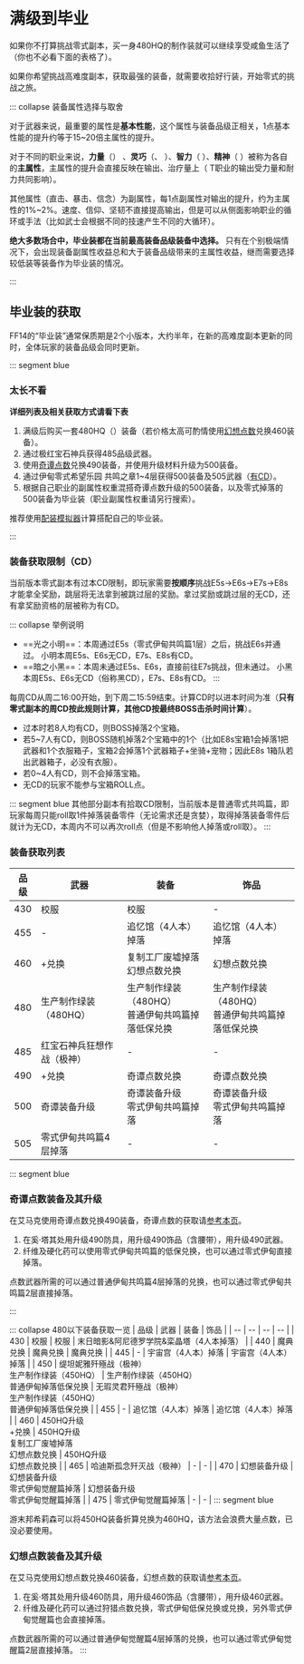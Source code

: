 # 满级到毕业

如果你不打算挑战零式副本，买一身480HQ的制作装就可以继续享受咸鱼生活了（你也不必看下面的表格了）。

如果你希望挑战高难度副本，获取最强的装备，就需要收拾好行装，开始零式的挑战之旅。

::: collapse 装备属性选择与取舍

对于武器来说，最重要的属性是**基本性能**，这个属性与装备品级正相关，1点基本性能的提升约等于15~20倍主属性的提升。

对于不同的职业来说，**力量**（<role name="melee" />） 、**灵巧**（<role name="ranged" />、<role name="ninja" />  ）、**智力**（<role name="magic" /> ）、**精神**（<role name="healer" /> ）被称为各自的**主属性**，主属性的提升会直接反映在输出、治疗量上（<role name="tank" /> T职业的输出受力量和耐力共同影响）。

其他属性（直击、暴击、信念）为副属性，每1点副属性对输出的提升，约为主属性的1%~2%。速度、信仰、坚韧不直接提高输出，但是可以从侧面影响职业的循环或手法（比如武士会根据不同的技速产生不同的大循环）。

**绝大多数场合中，毕业装都在当前最高装备品级装备中选择。** 只有在个别极端情况下，会出现装备副属性收益总和大于装备品级带来的主属性收益，继而需要选择较低装等装备作为毕业装的情况。

:::

## 毕业装的获取

FF14的“毕业装”通常保质期是2个小版本，大约半年，在新的高难度副本更新的同时，全体玩家的装备品级会同时更新。

::: segment blue
### 太长不看
**详细列表及相关获取方式请看下表**

1. 满级后购买一套480HQ（<i class="xiv hq"></i>）装备（若价格太高可酌情使用[幻想点数](/advanced/currency.md#诗学神典石、幻想神典石)兑换460装备）。
2. 通过极红宝石神兵获得485品级武器。
3. 使用[奇谭点数](/advanced/currency.md#奇谭神典石)兑换490装备，并使用升级材料升级为500装备。
4. 通过伊甸零式希望乐园 共鸣之章1~4层获得500装备及505武器（[有CD](#装备获取限制（CD）)）。
5. 根据自己职业的副属性权重混搭奇谭点数升级的500装备，以及零式掉落的500装备为毕业装（职业副属性权重请另行搜索）。

推荐使用[配装模拟器](https://asvel.github.io/ffxiv-gearing/)计算搭配自己的毕业装。

:::

### 装备获取限制（CD）


当前版本零式副本有过本CD限制，即玩家需要**按顺序**挑战E5s→E6s→E7s→E8s才能拿全奖励，跳层将无法拿到被跳过层的奖励。拿过奖励或跳过层的无CD，还有拿奖励资格的层被称为有CD。

::: collapse 举例说明
- ==光之小明==：本周通过E5s（零式伊甸共鸣篇1层）之后，挑战E6s并通过。
小明本周E5s、E6s无CD，E7s、E8s有CD。
- ==暗之小黑==：本周未通过E5s、E6s，直接前往E7s挑战，但未通过。
小黑本周E5s、E6s无CD（俗称黑CD），E7s、E8s有CD。
:::

每周CD从周二<i class="xiv local-time-chs"></i>16:00开始，到下周二<i class="xiv local-time-chs"></i>15:59结束。计算CD时以进本时间为准（**只有零式副本的周CD按此规则计算，其他CD按最终BOSS击杀时间计算**）。

- 过本时若8人均有CD，则BOSS掉落2个宝箱。
- 若5~7人有CD，则BOSS随机掉落2个宝箱中的1个（比如E8s宝箱1会掉落1把武器和1个衣服箱子，宝箱2会掉落1个武器箱子+坐骑+宠物；因此E8s 1箱队若出武器箱子，必没有衣服）。
- 若0~4人有CD，则不会掉落宝箱。
- 无CD的玩家不能参与宝箱ROLL点。

::: segment blue
其他部分副本有拾取CD限制，当前版本是普通零式共鸣篇，即玩家每周只能roll取1件掉落装备零件（无论需求还是贪婪），取得掉落装备零件后就计为无CD，本周内不可以再次roll点（但是不影响他人掉落或roll取）。
:::

### 装备获取列表

| 品级 | 武器 | 装备 | 饰品 |
| -- | -- | -- | -- |
| 430 | 校服 | 校服 | - |
| 455 | - | 追忆馆（4人本）掉落 | 追忆馆（4人本）掉落 | 
| 460 | <item name="超薄型神典石" />+<item name="莫雯的幻想票据" />兑换 | 复制工厂废墟掉落<br>幻想点数兑换 | 幻想点数兑换 | 
| 480 | 生产制作绿装（480HQ） | 生产制作绿装（480HQ）<br>普通伊甸共鸣篇掉落低保兑换 | 生产制作绿装（480HQ）<br>普通伊甸共鸣篇掉落低保兑换 |
| 485 | 红宝石神兵狂想作战（极神） | - | - |
| 490 | <item name="超耐用型神典石" />+<item name="莫雯的奇谭票据" />兑换 | 奇谭点数兑换 | 奇谭点数兑换 | 
| 500 | 奇谭装备升级 | 奇谭装备升级<br>零式伊甸共鸣篇掉落 | 奇谭装备升级<br>零式伊甸共鸣篇掉落 | 
| 505 | 零式伊甸共鸣篇4层掉落 | - | - |

::: segment blue
### 奇谭点数装备及其升级

在艾马克<Pos name="游末邦" sub="树梢层" :x="10.2" :y="11.8" />使用奇谭点数兑换490装备，奇谭点数的获取请[参考本页](/advanced/currency.md#奇谭神典石)。

1. 在奚·塔其<Pos name="游末邦" sub="树梢层" :x="10.3" :y="12.0" />处用<item name="卫兵团强化纤维" />升级490防具，用<item name="卫兵团硬化药" />升级490饰品（含腰带），用<item name="卫兵团强化药" />升级490武器。
2. 纤维及硬化药可以使用零式伊甸共鸣篇的低保兑换，也可以通过零式伊甸直接掉落。

点数武器所需的<item name="超耐用型神典石" />可以通过普通伊甸共鸣篇4层掉落的<item name="古旧的共鸣长剑" />兑换，也可以通过零式伊甸共鸣篇2层直接掉落。

:::

::: collapse 480以下装备获取一览
| 品级 | 武器 | 装备 | 饰品 |
| -- | -- | -- | -- |
| 430 | 校服 | 校服 | 末日暗影&阿尼德罗学院&栾晶塔（4人本掉落） |
| 440 | 魔典兑换 | 魔典兑换 | 魔典兑换 | 
| 445 | - | 宇宙宫（4人本）掉落 | 宇宙宫（4人本）掉落 | 
| 450 | 缇坦妮雅歼殛战（极神）<br>生产制作绿装（450HQ） | 生产制作绿装（450HQ）<br>普通伊甸掉落低保兑换 | 无瑕灵君歼殛战（极神）<br>生产制作绿装（450HQ）<br>普通伊甸掉落低保兑换 |
| 455 | - | 追忆馆（4人本）掉落 | 追忆馆（4人本）掉落 | 
| 460 | 450HQ升级<br><item name="超薄型神典石" />+<item name="莫雯的幻想票据" />兑换 | 450HQ升级<br>复制工厂废墟掉落<br>幻想点数兑换 | 450HQ升级<br>幻想点数兑换 | 
| 465 | 哈迪斯孤念歼灭战（极神） | - | - |
| 470 | 幻想装备升级 | 幻想装备升级<br>零式伊甸觉醒篇掉落 | 幻想装备升级<br>零式伊甸觉醒篇掉落 | 
| 475 | 零式伊甸觉醒篇掉落 | - | - |
::: segment blue

游末邦希莉森<Pos name="游末邦" sub="树梢层" :x="10.8" :y="10.7" />可以将450HQ装备折算兑换为460HQ，该方法会浪费大量点数，已没必要使用。

### 幻想点数装备及其升级

在艾马克<Pos name="游末邦" sub="树梢层" :x="10.2" :y="11.8" />使用幻想点数兑换460装备，幻想点数的获取请[参考本页](/advanced/currency.md)。

1. 在奚·塔其<Pos name="游末邦" sub="树梢层" :x="10.3" :y="12.0" />处用<item name="影渊强化纤维" />升级460防具，用<item name="影渊硬化药" />升级460饰品（含腰带），用<item name="影渊强化药" />升级460武器。
2. 纤维及硬化药可以通过狩猎点数兑换，零式伊甸低保兑换或<item name="机械古钱" />兑换，另外零式伊甸觉醒篇也会直接掉落。

点数武器所需的<item name="超薄型神典石" />可以通过普通伊甸觉醒篇4层掉落的<item name="古旧的觉醒长剑" />兑换，也可以通过零式伊甸觉醒篇2层直接掉落。
:::